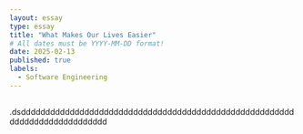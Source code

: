 ```yaml
---
layout: essay
type: essay
title: "What Makes Our Lives Easier"
# All dates must be YYYY-MM-DD format!
date: 2025-02-13
published: true
labels:
  - Software Engineering
---
```


## 
.dsdddddddddddddddddddddddddddddddddddddddddddddddddddddddddddddddddddddddddddd
